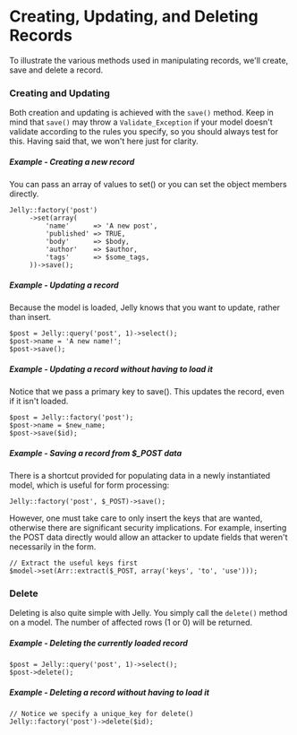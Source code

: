 # Creating, Updating, and Deleting Records

To illustrate the various methods used in manipulating records, we'll create,
save and delete a record.

### Creating and Updating

Both creation and updating is achieved with the `save()` method. Keep in mind
that `save()` may throw a `Validate_Exception` if your model doesn't validate
according to the rules you specify, so you should always test for this. Having
said that, we won't here just for clarity.

##### Example - Creating a new record

You can pass an array of values to set() or you can set the object members directly.

	Jelly::factory('post')
		 ->set(array(
			 'name'      => 'A new post',
			 'published' => TRUE,
			 'body'      => $body,
			 'author'    => $author,
			 'tags'      => $some_tags,
		 ))->save();

##### Example - Updating a record

Because the model is loaded, Jelly knows that you want to update, rather than insert.

	$post = Jelly::query('post', 1)->select();
	$post->name = 'A new name!';
	$post->save();

##### Example - Updating a record without having to load it

Notice that we pass a primary key to save(). This updates the record, even if it isn't loaded.

	$post = Jelly::factory('post');
	$post->name = $new_name;
	$post->save($id);

##### Example - Saving a record from $_POST data

There is a shortcut provided for populating data in a newly instantiated model, which is useful for form processing:

	Jelly::factory('post', $_POST)->save();

However, one must take care to only insert the keys that are wanted, otherwise
there are significant security implications. For example, inserting the POST
data directly would allow an attacker to update fields that weren't
necessarily in the form.

	// Extract the useful keys first
	$model->set(Arr::extract($_POST, array('keys', 'to', 'use')));

### Delete

Deleting is also quite simple with Jelly. You simply call the `delete()`
method on a model. The number of affected rows (1 or 0) will be returned.

##### Example - Deleting the currently loaded record

	$post = Jelly::query('post', 1)->select();
	$post->delete();

##### Example - Deleting a record without having to load it

	// Notice we specify a unique_key for delete()
	Jelly::factory('post')->delete($id);